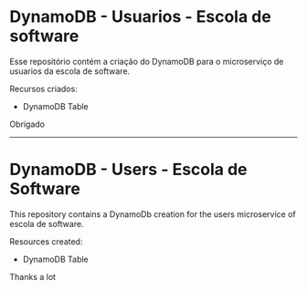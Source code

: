 # DynamoDB - Usuarios - Escola de software

Esse repositório contém a criação do DynamoDB para o microserviço de usuarios da escola de software.

Recursos criados:
- DynamoDB Table

Obrigado
<hr/>

# DynamoDB - Users - Escola de Software

This repository contains a DynamoDb creation for the users microservice of escola de software.

Resources created:
- DynamoDB Table

Thanks a lot
